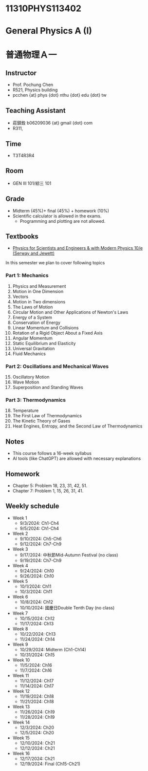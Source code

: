 # 11310PHYS113402
# General Physics A (I)
# 普通物理Ａ一

## Instructor
* Prof. Pochung Chen
* R521, Physics building
* pcchen {at} phys {dot} nthu {dot} edu {dot} tw

## Teaching Assistant
* 莊鎮銓 b06209036 {at} gmail {dot} com
* R311,

## Time
* T3T4R3R4

## Room
* GEN III 101/綜三 101

## Grade
* Midterm (45%)+ final (45%) + homework (10%)
* Scientific calculator is allowed in the exams.
  * Programming and plotting are not allowed.



## Textbooks
* [Physics for Scientists and Engineers & with Modern Physics 10/e (Serway and Jewett)](https://www.tsanghai.com.tw/book_detail.php?c=264&no=3826#p=1)

In this semester we plan to cover following topics

### Part 1: Mechanics
1. Physics and Measurement
2. Motion in One Dimension
3. Vectors
4. Motion in Two dimensions
5. The Laws of Motion
6. Circular Motion and Other Applications of Newton's Laws
7. Energy of a System
8. Conservation of Energy
9. Linear Momentum and Collisions
10. Rotation of a Rigid Object About a Fixed Axis
11. Angular Momentum
12. Static Equilibrium and Elasticity
13. Universal Gravitation
14. Fluid Mechanics

### Part 2: Oscillations and Mechanical Waves
15. Oscillatory Motion
16. Wave Motion
17. Superposition and Standing Waves

### Part 3: Thermodynamics
18. Temperature
19. The First Law of Thermodynamics
20. The Kinetic Theory of Gases
21. Heat Engines, Entropy, and the Second Law of Thermodynamics

## Notes
* This course follows a 16-week syllabus
* AI tools (like ChatGPT) are allowed with necessary explanations

## Homework
* Chapter 5: Problem 18, 23, 31, 42, 51.
* Chapter 7: Problem 1, 15, 26, 31, 41.

## Weekly schedule
* Week 1
  * 9/3/2024: Ch1-Ch4
  * 9/5/2024: Ch1-Ch4
* Week 2
  * 9/10/2024: Ch5-Ch6
  * 9/12/2024: Ch7-Ch9
* Week 3
  * 9/17/2024: 中秋節Mid-Autumn Festival (no class)
  * 9/19/2024: Ch7-Ch9
* Week 4
  * 9/24/2024: Ch10
  * 9/26/2024: Ch10
* Week 5
  * 10/1/2024: Ch11
  * 10/3/2024: Ch11
* Week 6
  * 10/8/2024: Ch12
  * 10/10/2024: 國慶日Double Tenth Day (no class)
* Week 7
  * 10/15/2024: Ch12
  * 11/17/2024: Ch13
* Week 8
  * 10/22/2024: Ch13
  * 11/24/2024: Ch14
* Week 9
  * 10/29/2024: Midterm (Ch1-Ch14)
  * 10/31/2024: Ch15
* Week 10
  * 11/5/2024: Ch16
  * 11/7/2024: Ch16
* Week 11
  * 11/12/2024: Ch17
  * 11/14/2024: Ch17
* Week 12
  * 11/19/2024: Ch18
  * 11/21/2024: Ch18
* Week 13
  * 11/26/2024: Ch19
  * 11/28/2024: Ch19
* Week 14
  * 12/3/2024: Ch20
  * 12/5/2024: Ch20
* Week 15
  * 12/10/2024: Ch21
  * 12/12/2024: Ch21
* Week 16
  * 12/17/2024: Ch21
  * 12/19/2024: Final (Ch15-Ch21)
